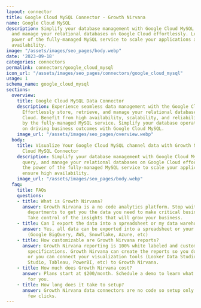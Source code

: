 ```yaml
---
layout: connector
title: Google Cloud MySQL Connector - Growth Nirvana
name: Google Cloud MySQL
description: Simplify your database management with Google Cloud MySQL. Store, query,
  and manage your relational databases on Google Cloud effortlessly. Leverage the
  power of the fully-managed MySQL service to scale your applications and ensure high
  availability.
image: "/assets/images/seo_pages/body.webp"
date: '2023-09-18'
categories: connectors
permalink: connectors/google_cloud_mysql
icon_url: "/assets/images/seo_pages/connectors/google_cloud_mysql"
usage: 1
schema_name: google_cloud_mysql
sections:
  overview:
    title: Google Cloud MySQL Data Connector
    description: Experience seamless data management with the Google Cloud MySQL connector.
      Effortlessly store, retrieve, and manage your relational databases on Google
      Cloud. Benefit from high availability, scalability, and reliability offered
      by the fully-managed MySQL service. Simplify your database operations and focus
      on driving business outcomes with Google Cloud MySQL.
    image_url: "/assets/images/seo_pages/overview.webp"
  body:
    title: Visualize Your Google Cloud MySQL channel data with Growth Nirvana's Google
      Cloud MySQL Connector
    description: Simplify your database management with Google Cloud MySQL. Store,
      query, and manage your relational databases on Google Cloud effortlessly. Leverage
      the power of the fully-managed MySQL service to scale your applications and
      ensure high availability.
    image_url: "/assets/images/seo_pages/body.webp"
  faq:
    title: FAQs
    questions:
    - title: What is Growth Nirvana?
      answer: Growth Nirvana is a no code analytics platform. Stop waiting for other
        departments to get you the data you need to make critical business decisions.
        Take control of the insights that will grow your business.
    - title: Can I export the data into a spreadsheet or my data warehouse?
      answer: Yes, all data can be exported into a spreadsheet or your data warehouse
        (Google BigQuery, AWS, Snowflake, Azure, etc)
    - title: How customizable are Growth Nirvana reports?
      answer: Growth Nirvana reporting is 100% white labeled and customized to your
        specifications. Growth Nirvana can create the reports so you don’t have to
        or you can connect your visualization tools (Looker Data Studio/Google Data
        Studio, Tableau, PowerBI, etc) to Growth Nirvana.
    - title: How much does Growth Nirvana cost?
      answer: Plans start at $200/month. Schedule a demo to learn what plan is best
        for you.
    - title: How long does it take to setup?
      answer: Growth Nirvana data connectors are no code so setup only requires a
        few clicks.
---
```

